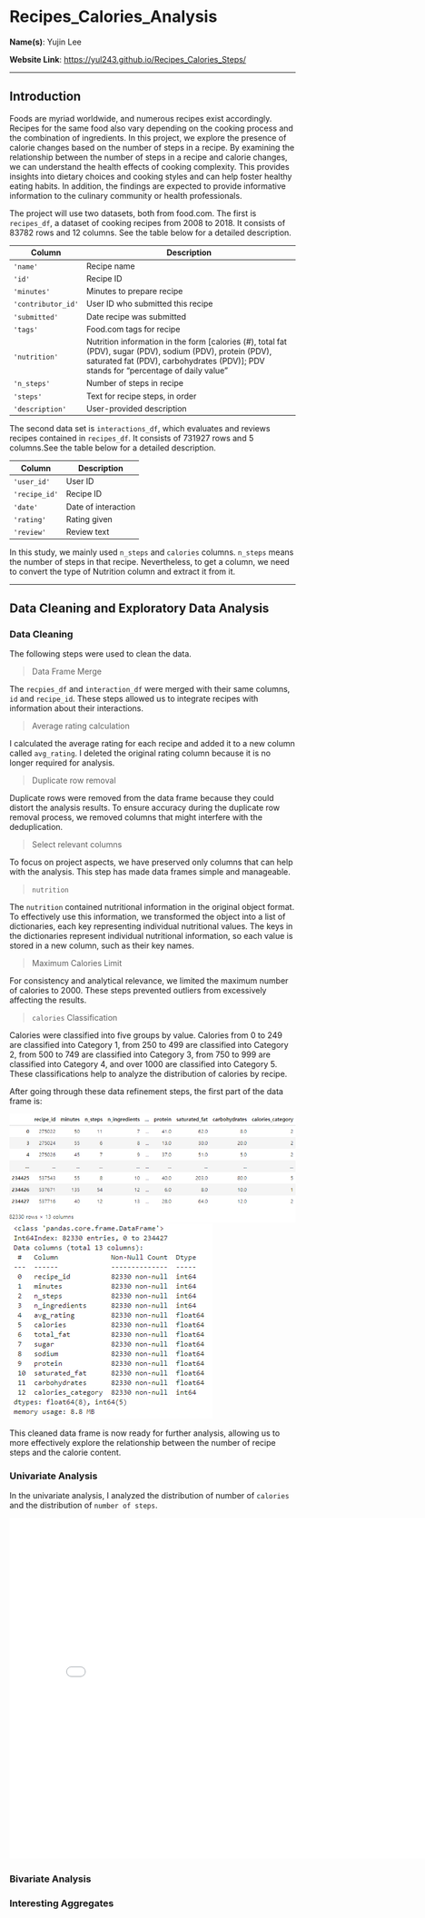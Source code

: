 # Recipes_Calories_Analysis
**Name(s)**: Yujin Lee

**Website Link**: https://yul243.github.io/Recipes_Calories_Steps/

---
## Introduction

Foods are myriad worldwide, and numerous recipes exist accordingly. Recipes for the same food also vary depending on the cooking process and the combination of ingredients. In this project, we explore the presence of calorie changes based on the number of steps in a recipe. By examining the relationship between the number of steps in a recipe and calorie changes, we can understand the health effects of cooking complexity. This provides insights into dietary choices and cooking styles and can help foster healthy eating habits. In addition, the findings are expected to provide informative information to the culinary community or health professionals.

The project will use two datasets, both from food.com. The first is `recipes_df`, a dataset of cooking recipes from 2008 to 2018. It consists of 83782 rows and 12 columns. See the table below for a detailed description.

|Column	                 |Description|
|---                     |---        |
|`'name'	`            |Recipe name|
|`'id'`	                 |Recipe ID|
|`'minutes'`	         |Minutes to prepare recipe|
|`'contributor_id'`	     |User ID who submitted this recipe|
|`'submitted'`	            | Date recipe was submitted|
|`'tags'`	              |Food.com tags for recipe|
|`'nutrition'`	          |Nutrition information in the form [calories (#), total fat (PDV), sugar (PDV), sodium (PDV), protein    (PDV), saturated fat (PDV), carbohydrates (PDV)]; PDV stands for “percentage of daily value”|
|`'n_steps'`	          |Number of steps in recipe|
|`'steps'`	              |Text for recipe steps, in order|
|`'description'`	     | User-provided description|

The second data set is `interactions_df`, which evaluates and reviews recipes contained in `recipes_df`. It consists of 731927 rows and 5 columns.See the table below for a detailed description.

|Column|Description|
|---|---|
|`'user_id'`	|User ID|
|`'recipe_id'`	|Recipe ID|
|`'date'`	|Date of interaction|
|`'rating'`	|Rating given|
|`'review'`	|Review text|

In this study, we mainly used `n_steps` and `calories` columns. `n_steps` means the number of steps in that recipe. Nevertheless, to get a column, we need to convert the type of Nutrition column and extract it from it.

---
## Data Cleaning and Exploratory Data Analysis

### Data Cleaning

The following steps were used to clean the data.

> Data Frame Merge

The `recpies_df` and `interaction_df` were merged with their same columns, `id` and `recipe_id`. These steps allowed us to integrate recipes with information about their interactions.

> Average rating calculation

I calculated the average rating for each recipe and added it to a new column called `avg_rating`. I deleted the original rating column because it is no longer required for analysis.

> Duplicate row removal

 Duplicate rows were removed from the data frame because they could distort the analysis results. To ensure accuracy during the duplicate row removal process, we removed columns that might interfere with the deduplication.

> Select relevant columns

To focus on project aspects, we have preserved only columns that can help with the analysis. This step has made data frames simple and manageable.

> `nutrition`

The `nutrition` contained nutritional information in the original object format. To effectively use this information, we transformed the object into a list of dictionaries, each key representing individual nutritional values. The keys in the dictionaries represent individual nutritional information, so each value is stored in a new column, such as their key names.

> Maximum Calories Limit

For consistency and analytical relevance, we limited the maximum number of calories to 2000. These steps prevented outliers from excessively affecting the results.

> `calories` Classification

Calories were classified into five groups by value. Calories from 0 to 249 are classified into Category 1, from 250 to 499 are classified into Category 2, from 500 to 749 are classified into Category 3, from 750 to 999 are classified into Category 4, and over 1000 are classified into Category 5. These classifications help to analyze the distribution of calories by recipe.

After going through these data refinement steps, the first part of the data frame is:

![](./pic/pic01.png)
![](./pic/pic02.png)

This cleaned data frame is now ready for further analysis, allowing us to more effectively explore the relationship between the number of recipe steps and the calorie content.

### Univariate Analysis

In the univariate analysis, I analyzed the distribution of number of `calories` and the distribution of `number of steps`.

<iframe
  src="assets/fig01.html"
  width="800"
  height="600"
  frameborder="0"
></iframe>


### Bivariate Analysis

### Interesting Aggregates
